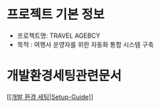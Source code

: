 # 프로젝트 기본 정보  
- 프로젝트명: TRAVEL AGEBCY
- 목적 : 여행사 운영자를 위한 자동화 통합 시스템 구축

# 개발환경세팅관련문서
[[[개발 환경 세팅|Setup-Guide]]](https://github.com/pol-yglot/travelAgency/wiki/Setup-Guide)
